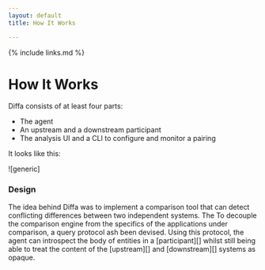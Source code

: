 ```yaml
---
layout: default
title: How It Works

---
```


{% include links.md %}

# How It Works

Diffa consists of at least four parts:

* The agent
* An upstream and a downstream participant
* The analysis UI and a CLI to configure and monitor a pairing

It looks like this:

![generic]

### Design

The idea behind Diffa was to implement a comparison tool that can detect conflicting differences between two independent systems. The  To decouple the comparison engine from the specifics of the applications under comparison, a query protocol ash been devised. Using this protocol, the agent can introspect the body of entities in a [participant][] whilst still being able to treat the content of the [upstream][] and [downstream][] systems as opaque. 
